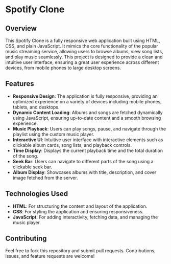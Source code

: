 # Spotify Clone

## Overview
This Spotify Clone is a fully responsive web application built using HTML, CSS, and plain JavaScript. It mimics the core functionality of the popular music streaming service, allowing users to browse albums, view song lists, and play music seamlessly. This project is designed to provide a clean and intuitive user interface, ensuring a great user experience across different devices, from mobile phones to large desktop screens.

## Features
- **Responsive Design**: The application is fully responsive, providing an optimized experience on a variety of devices including mobile phones, tablets, and desktops.
- **Dynamic Content Loading**: Albums and songs are fetched dynamically using JavaScript, ensuring up-to-date content and a smooth browsing experience.
- **Music Playback**: Users can play songs, pause, and navigate through the playlist using the custom music player.
- **Interactive UI**: Intuitive user interface with interactive elements such as clickable album cards, song lists, and playback controls.
- **Time Display**: Displays the current playback time and the total duration of the song.
- **Seek Bar**: Users can navigate to different parts of the song using a clickable seek bar.
- **Album Display**: Showcases albums with title, description, and cover image fetched from the server.

## Technologies Used
- **HTML**: For structuring the content and layout of the application.
- **CSS**: For styling the application and ensuring responsiveness.
- **JavaScript**: For adding interactivity, fetching data, and managing the music player.

## Contributing
Feel free to fork this repository and submit pull requests. Contributions, issues, and feature requests are welcome!

